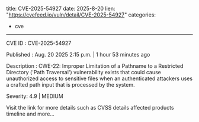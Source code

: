  
title: CVE-2025-54927
date: 2025-8-20
lien: "https://cvefeed.io/vuln/detail/CVE-2025-54927"
categories:
  - cve
---

CVE ID : CVE-2025-54927

Published :  Aug. 20
2025
2:15 p.m. | 1 hour
53 minutes ago

Description : CWE-22: Improper Limitation of a Pathname to a Restricted Directory ('Path Traversal') vulnerability exists that could cause unauthorized access to sensitive files when an authenticated attackers uses a crafted path input that is processed by the system.

Severity: 4.9 | MEDIUM

Visit the link for more details
such as CVSS details
affected products
timeline
and more...
